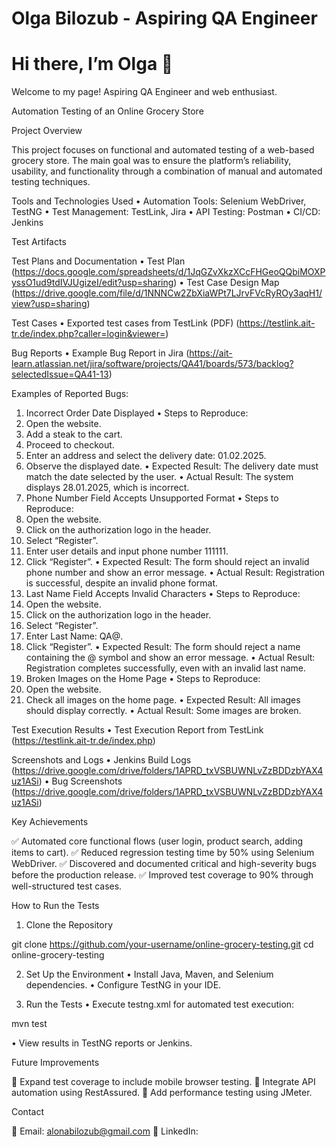 # Olga Bilozub - Aspiring QA Engineer  

  
 
</head>
<body>
  <div>
    <h1>Hi there, I’m Olga 👋</h1>
    <p>Welcome to my page! Aspiring QA Engineer and web enthusiast.</p>
  </div>
</body>
</html>


Automation Testing of an Online Grocery Store

Project Overview

This project focuses on functional and automated testing of a web-based grocery store. The main goal was to ensure the platform’s reliability, usability, and functionality through a combination of manual and automated testing techniques.

Tools and Technologies Used
 • Automation Tools: Selenium WebDriver, TestNG
 • Test Management: TestLink, Jira
 • API Testing: Postman
 • CI/CD: Jenkins

Test Artifacts

Test Plans and Documentation
 • Test Plan (https://docs.google.com/spreadsheets/d/1JqGZvXkzXCcFHGeoQQbiMOXPyssO1ud9tdIVJUgizeI/edit?usp=sharing)
 • Test Case Design Map (https://drive.google.com/file/d/1NNNCw2ZbXiaWPt7LJrvFVcRyROy3aqH1/view?usp=sharing)

Test Cases
 • Exported test cases from TestLink (PDF) (https://testlink.ait-tr.de/index.php?caller=login&viewer=)

Bug Reports
 • Example Bug Report in Jira (https://ait-learn.atlassian.net/jira/software/projects/QA41/boards/573/backlog?selectedIssue=QA41-13)

Examples of Reported Bugs:
 1. Incorrect Order Date Displayed
 • Steps to Reproduce:
 1. Open the website.
 2. Add a steak to the cart.
 3. Proceed to checkout.
 4. Enter an address and select the delivery date: 01.02.2025.
 5. Observe the displayed date.
 • Expected Result: The delivery date must match the date selected by the user.
 • Actual Result: The system displays 28.01.2025, which is incorrect.
 2. Phone Number Field Accepts Unsupported Format
 • Steps to Reproduce:
 1. Open the website.
 2. Click on the authorization logo in the header.
 3. Select “Register”.
 4. Enter user details and input phone number 111111.
 5. Click “Register”.
 • Expected Result: The form should reject an invalid phone number and show an error message.
 • Actual Result: Registration is successful, despite an invalid phone format.
 3. Last Name Field Accepts Invalid Characters
 • Steps to Reproduce:
 1. Open the website.
 2. Click on the authorization logo in the header.
 3. Select “Register”.
 4. Enter Last Name: QA@.
 5. Click “Register”.
 • Expected Result: The form should reject a name containing the @ symbol and show an error message.
 • Actual Result: Registration completes successfully, even with an invalid last name.
 4. Broken Images on the Home Page
 • Steps to Reproduce:
 1. Open the website.
 2. Check all images on the home page.
 • Expected Result: All images should display correctly.
 • Actual Result: Some images are broken.

Test Execution Results
 • Test Execution Report from TestLink (https://testlink.ait-tr.de/index.php)

Screenshots and Logs
 • Jenkins Build Logs (https://drive.google.com/drive/folders/1APRD_txVSBUWNLvZzBDDzbYAX4uz1ASi)
 • Bug Screenshots (https://drive.google.com/drive/folders/1APRD_txVSBUWNLvZzBDDzbYAX4uz1ASi)

Key Achievements

✅ Automated core functional flows (user login, product search, adding items to cart).
✅ Reduced regression testing time by 50% using Selenium WebDriver.
✅ Discovered and documented critical and high-severity bugs before the production release.
✅ Improved test coverage to 90% through well-structured test cases.

How to Run the Tests

1. Clone the Repository

git clone https://github.com/your-username/online-grocery-testing.git
cd online-grocery-testing

2. Set Up the Environment
 • Install Java, Maven, and Selenium dependencies.
 • Configure TestNG in your IDE.

3. Run the Tests
 • Execute testng.xml for automated test execution:

mvn test

 • View results in TestNG reports or Jenkins.

Future Improvements

🚀 Expand test coverage to include mobile browser testing.
🚀 Integrate API automation using RestAssured.
🚀 Add performance testing using JMeter.

Contact

📧 Email: alonabilozub@gmail.com
🔗 LinkedIn: 









 
